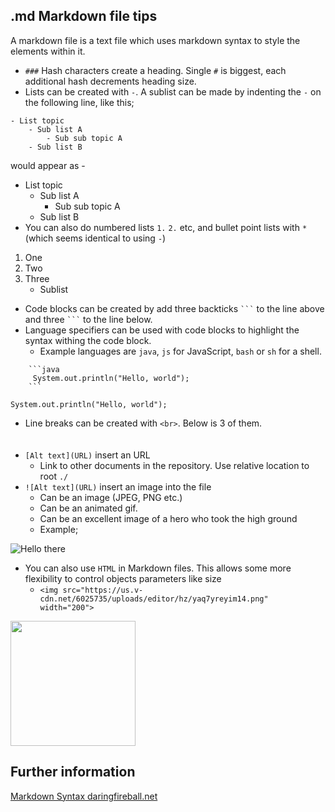## .md Markdown file tips
A markdown file is a text file which uses markdown syntax to style the
elements within it. 
- `###` Hash characters create a heading. Single `#` is biggest, each
additional hash decrements heading size.
- Lists can be created with `-`. A sublist can be made by indenting
the `-` on the following line, like this;
```
- List topic
    - Sub list A
        - Sub sub topic A
    - Sub list B
```
    
would appear as -
- List topic
    - Sub list A
        - Sub sub topic A
    - Sub list B
- You can also do numbered lists `1.` `2.` etc, and bullet point lists with `*` 
(which seems identical to using `-`)
1. One
2. Two
3. Three
    - Sublist

- Code blocks can be created by add three backticks `` ``` `` to
the line above and three `` ``` `` to the line below. 
- Language specifiers can be used with code blocks to highlight the
 syntax withing the code block. 
    - Example languages are `java`, `js` for JavaScript, `bash` or
    `sh` for a shell.
```
    ```java
     System.out.println("Hello, world"); 
    ``` 
```
```
System.out.println("Hello, world");
```
- Line breaks can be created with `<br>`. Below is 3 of them.
<br><br><br>
- `[Alt text](URL)` insert an URL 
    - Link to other documents in the repository.
    Use relative location to root `./`
- `![Alt text](URL)` insert an image into the file
    - Can be an image (JPEG, PNG etc.)
    - Can be an animated gif.
    - Can be an excellent image of a hero who took the high ground
    - Example;
    
![Hello there](https://us.v-cdn.net/6025735/uploads/editor/hz/yaq7yreyim14.png)
- You can also use `HTML` in Markdown files. This allows some more
flexibility to control objects parameters like size
    - `<img src="https://us.v-cdn.net/6025735/uploads/editor/hz/yaq7yreyim14.png" width="200">
`

<img src="https://us.v-cdn.net/6025735/uploads/editor/hz/yaq7yreyim14.png" width="200">

## Further information
[Markdown Syntax  daringfireball.net](https://daringfireball.net/projects/markdown/syntax#img)